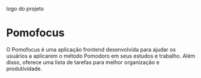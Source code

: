 logo do projeto

# Pomofocus
O Pomofocus é uma aplicação frontend desenvolvida para ajudar os usuários a aplicarem o método Pomodoro em seus estudos e trabalho. Além disso, oferece uma lista de tarefas para melhor organização e produtividade.
